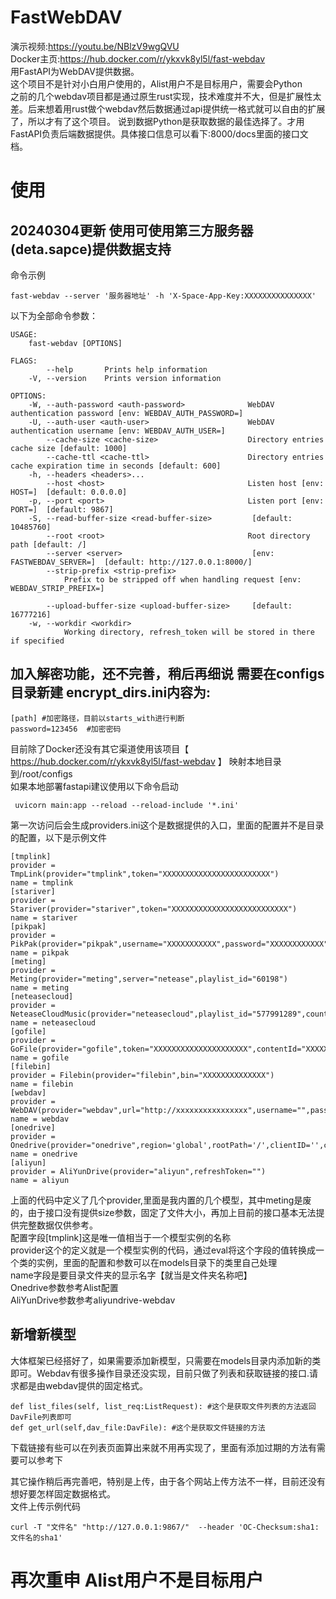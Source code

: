 # FastWebDAV
演示视频:https://youtu.be/NBlzV9wgQVU   
Docker主页:https://hub.docker.com/r/ykxvk8yl5l/fast-webdav   
用FastAPI为WebDAV提供数据。   
这个项目不是针对小白用户使用的，Alist用户不是目标用户，需要会Python   
之前的几个webdav项目都是通过原生rust实现，技术难度并不大，但是扩展性太差。后来想着用rust做个webdav然后数据通过api提供统一格式就可以自由的扩展了，所以才有了这个项目。
说到数据Python是获取数据的最佳选择了。才用FastAPI负责后端数据提供。具体接口信息可以看下:8000/docs里面的接口文档。   
# 使用

## 20240304更新 使用可使用第三方服务器(deta.sapce)提供数据支持
命令示例
```
fast-webdav --server '服务器地址' -h 'X-Space-App-Key:XXXXXXXXXXXXXXX'
```
以下为全部命令参数：
```
USAGE:
    fast-webdav [OPTIONS]

FLAGS:
        --help       Prints help information
    -V, --version    Prints version information

OPTIONS:
    -W, --auth-password <auth-password>              WebDAV authentication password [env: WEBDAV_AUTH_PASSWORD=]
    -U, --auth-user <auth-user>                      WebDAV authentication username [env: WEBDAV_AUTH_USER=]
        --cache-size <cache-size>                    Directory entries cache size [default: 1000]
        --cache-ttl <cache-ttl>                      Directory entries cache expiration time in seconds [default: 600]
    -h, --headers <headers>...                       
        --host <host>                                Listen host [env: HOST=]  [default: 0.0.0.0]
    -p, --port <port>                                Listen port [env: PORT=]  [default: 9867]
    -S, --read-buffer-size <read-buffer-size>         [default: 10485760]
        --root <root>                                Root directory path [default: /]
        --server <server>                             [env: FASTWEBDAV_SERVER=]  [default: http://127.0.0.1:8000/]
        --strip-prefix <strip-prefix>
            Prefix to be stripped off when handling request [env: WEBDAV_STRIP_PREFIX=]

        --upload-buffer-size <upload-buffer-size>     [default: 16777216]
    -w, --workdir <workdir>
            Working directory, refresh_token will be stored in there if specified
```

## 加入解密功能，还不完善，稍后再细说 需要在configs目录新建 encrypt_dirs.ini内容为: 
```
[path] #加密路径，目前以starts_with进行判断
password=123456  #加密密码
```
目前除了Docker还没有其它渠道使用该项目【 https://hub.docker.com/r/ykxvk8yl5l/fast-webdav 】  映射本地目录到/root/configs    
如果本地部署fastapi建议使用以下命令启动
```
 uvicorn main:app --reload --reload-include '*.ini'
```
第一次访问后会生成providers.ini这个是数据提供的入口，里面的配置并不是目录的配置，以下是示例文件
```
[tmplink]
provider = TmpLink(provider="tmplink",token="XXXXXXXXXXXXXXXXXXXXXXXX")
name = tmplink
[stariver]
provider = Stariver(provider="stariver",token="XXXXXXXXXXXXXXXXXXXXXXXXXX")
name = stariver
[pikpak]
provider = PikPak(provider="pikpak",username="XXXXXXXXXXX",password="XXXXXXXXXXXX")
name = pikpak
[meting]
provider = Meting(provider="meting",server="netease",playlist_id="60198")
name = meting
[neteasecloud]
provider = NeteaseCloudMusic(provider="neteasecloud",playlist_id="577991289",count=50)
name = neteasecloud
[gofile]
provider = GoFile(provider="gofile",token="XXXXXXXXXXXXXXXXXXXXX",contentId="XXXXXXXXXXXXXXXXXXXXX",websiteToken="7fd94ds12fds4")
name = gofile
[filebin]
provider = Filebin(provider="filebin",bin="XXXXXXXXXXXXXX")
name = filebin
[webdav]
provider = WebDAV(provider="webdav",url="http://xxxxxxxxxxxxxxxx",username="",password="")
name = webdav
[onedrive]
provider = Onedrive(provider="onedrive",region='global',rootPath='/',clientID='',clientSecret='',redirectUri='',refreshToken='')
name = onedrive
[aliyun]
provider = AliYunDrive(provider="aliyun",refreshToken="")
name = aliyun
```
上面的代码中定义了几个provider,里面是我内置的几个模型，其中meting是废的，由于接口没有提供size参数，固定了文件大小，再加上目前的接口基本无法提供完整数据仅供参考。   
配置字段[tmplink]这是唯一值相当于一个模型实例的名称   
provider这个的定义就是一个模型实例的代码，通过eval将这个字段的值转换成一个类的实例，里面的配置和参数可以在models目录下的类里自己处理   
name字段是要目录文件夹的显示名字【就当是文件夹名称吧】   
Onedrive参数参考Alist配置   
AliYunDrive参数参考aliyundrive-webdav   
## 新增新模型
大体框架已经搭好了，如果需要添加新模型，只需要在models目录内添加新的类即可。Webdav有很多操作目录还没实现，目前只做了列表和获取链接的接口.请求都是由webdav提供的固定格式。
```
def list_files(self, list_req:ListRequest): #这个是获取文件列表的方法返回DavFile列表即可
def get_url(self,dav_file:DavFile): #这个是获取文件链接的方法
```
下载链接有些可以在列表页面算出来就不用再实现了，里面有添加过期的方法有需要可以参考下   

其它操作稍后再完善吧，特别是上传，由于各个网站上传方法不一样，目前还没有想好要怎样固定数据格式。   
文件上传示例代码   
```
curl -T "文件名" "http://127.0.0.1:9867/"  --header 'OC-Checksum:sha1:文件名的sha1'
```
# 再次重申 Alist用户不是目标用户
